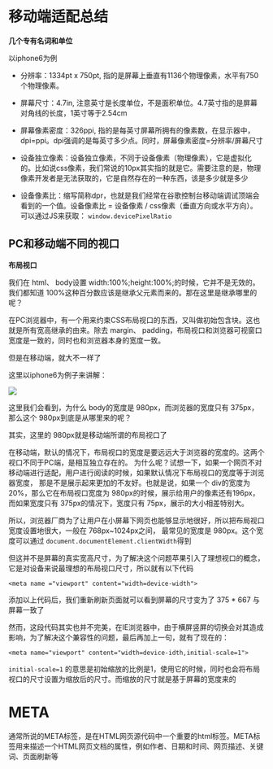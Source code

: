 # 移动端适配总结

**几个专有名词和单位**

以iphone6为例

- 分辨率：1334pt x 750pt, 指的是屏幕上垂直有1136个物理像素，水平有750个物理像素。

- 屏幕尺寸：4.7in, 注意英寸是长度单位，不是面积单位。4.7英寸指的是屏幕对角线的长度，1英寸等于2.54cm

- 屏幕像素密度：326ppi, 指的是每英寸屏幕所拥有的像素数，在显示器中，dpi=ppi。dpi强调的是每英寸多少点。同时，屏幕像素密度=分辨率/屏幕尺寸

- 设备独立像素：设备独立像素，不同于设备像素（物理像素），它是虚拟化的。比如说css像素，我们常说的10px其实指的就是它。需要注意的是，物理像素开发者是无法获取的，它是自然存在的一种东西，该是多少就是多少

- 设备像素比：缩写简称dpr，也就是我们经常在谷歌控制台移动端调试顶端会看到的一个值。设备像素比 = 设备像素 / css像素（垂直方向或水平方向）。
  可以通过JS来获取： `window.devicePixelRatio`
  
## PC和移动端不同的视口

**布局视口**

我们在 html、 body设置 width:100%;height:100%;的时候，它并不是无效的。我们都知道 100%这种百分数应该是继承父元素而来的。那在这里是继承哪里的呢？

在PC浏览器中，有一个用来约束CSS布局视口的东西，又叫做初始包含块。这也就是所有宽高继承的由来。除去 margin、 padding，布局视口和浏览器可视窗口宽度是一致的，同时也和浏览器本身的宽度一致。

但是在移动端，就大不一样了

这里以iphone6为例子来讲解：

![](https://images2018.cnblogs.com/blog/1122916/201803/1122916-20180322181204968-1659044228.png)

这里我们会看到，为什么 body的宽度是 980px，而浏览器的宽度只有 375px，那么这个 980px到底是从哪里来的呢？

其实，这里的 980px就是移动端所谓的布局视口了

在移动端，默认的情况下，布局视口的宽度是要远远大于浏览器的宽度的。这两个视口不同于PC端，是相互独立存在的。
为什么呢？试想一下，如果一个网页不对移动端进行适配，用户进行阅读的时候，如果默认情况下布局视口的宽度等于浏览器宽度，
那是不是展示起来更加的不友好。也就是说，如果一个 div的宽度为20%，那么它在布局视口宽度为 980px的时候，展示给用户的像素还有196px，
而如果宽度只有 375px的情况下，宽度只有 75px，展示的大小相差特别大。

所以，浏览器厂商为了让用户在小屏幕下网页也能够显示地很好，所以把布局视口宽度设置地很大，一般在 768px~1024px之间，
最常见的宽度是 980px。这个宽度可以通过 `document.documentElement.clientWidth`得到

但这并不是屏幕的真实宽高尺寸，为了解决这个问题苹果引入了理想视口的概念，它是对设备来说最理想的布局视口尺寸，所以就有以下代码

```
<meta name ="viewport" content="width=device-width">
```

添加以上代码后，我们重新刷新页面就可以看到屏幕的尺寸变为了 375 * 667 与屏幕一致了

然而，这段代码其实也并不完美，在IE浏览器中，由于横屏竖屏的切换会对其造成影响，为了解决这个兼容性的问题，最后再加上一句，就有了现在的：

```
<meta name="viewport" content="width=device-idth,initial-scale=1">
```

`initial-scale=1` 的意思是初始缩放的比例是1，使用它的时候，同时也会将布局视口的尺寸设置为缩放后的尺寸。而缩放的尺寸就是基于屏幕的宽度来的




# META

通常所说的META标签，是在HTML网页源代码中一个重要的html标签。META标签用来描述一个HTML网页文档的属性，例如作者、日期和时间、网页描述、关键词、页面刷新等

